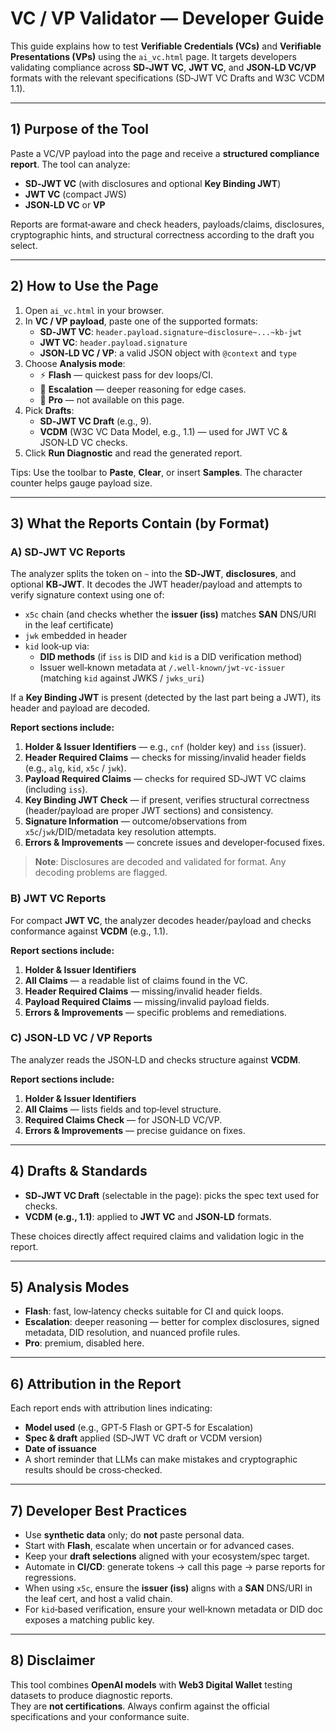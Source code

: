 # VC / VP Validator — Developer Guide

This guide explains how to test **Verifiable Credentials (VCs)** and **Verifiable Presentations (VPs)** using the `ai_vc.html` page. It targets developers validating compliance across **SD‑JWT VC**, **JWT VC**, and **JSON‑LD VC/VP** formats with the relevant specifications (SD‑JWT VC Drafts and W3C VCDM 1.1).

---

## 1) Purpose of the Tool

Paste a VC/VP payload into the page and receive a **structured compliance report**. The tool can analyze:

- **SD‑JWT VC** (with disclosures and optional **Key Binding JWT**)
- **JWT VC** (compact JWS)
- **JSON‑LD VC** or **VP**

Reports are format‑aware and check headers, payloads/claims, disclosures, cryptographic hints, and structural correctness according to the draft you select.

---

## 2) How to Use the Page

1. Open `ai_vc.html` in your browser.  
2. In **VC / VP payload**, paste one of the supported formats:  
   - **SD‑JWT VC**: `header.payload.signature~disclosure~...~kb-jwt`  
   - **JWT VC**: `header.payload.signature`  
   - **JSON‑LD VC / VP**: a valid JSON object with `@context` and `type`
3. Choose **Analysis mode**:  
   - ⚡ **Flash** — quickest pass for dev loops/CI.  
   - 🧠 **Escalation** — deeper reasoning for edge cases.  
   - 👑 **Pro** — not available on this page.
4. Pick **Drafts**:
   - **SD‑JWT VC Draft** (e.g., 9).  
   - **VCDM** (W3C VC Data Model, e.g., 1.1) — used for JWT VC & JSON‑LD VC checks.
5. Click **Run Diagnostic** and read the generated report.

Tips: Use the toolbar to **Paste**, **Clear**, or insert **Samples**. The character counter helps gauge payload size.

---

## 3) What the Reports Contain (by Format)

### A) SD‑JWT VC Reports

The analyzer splits the token on `~` into the **SD‑JWT**, **disclosures**, and optional **KB‑JWT**. It decodes the JWT header/payload and attempts to verify signature context using one of:

- `x5c` chain (and checks whether the **issuer (iss)** matches **SAN** DNS/URI in the leaf certificate)  
- `jwk` embedded in header  
- `kid` look‑up via:  
  - **DID methods** (if `iss` is DID and `kid` is a DID verification method)  
  - Issuer well‑known metadata at `/.well-known/jwt-vc-issuer` (matching `kid` against JWKS / `jwks_uri`)

If a **Key Binding JWT** is present (detected by the last part being a JWT), its header and payload are decoded.

**Report sections include:**

1. **Holder & Issuer Identifiers** — e.g., `cnf` (holder key) and `iss` (issuer).  
2. **Header Required Claims** — checks for missing/invalid header fields (e.g., `alg`, `kid`, `x5c` / `jwk`).  
3. **Payload Required Claims** — checks for required SD‑JWT VC claims (including `iss`).  
4. **Key Binding JWT Check** — if present, verifies structural correctness (header/payload are proper JWT sections) and consistency.  
5. **Signature Information** — outcome/observations from `x5c`/`jwk`/DID/metadata key resolution attempts.  
6. **Errors & Improvements** — concrete issues and developer‑focused fixes.

> **Note**: Disclosures are decoded and validated for format. Any decoding problems are flagged.

### B) JWT VC Reports

For compact **JWT VC**, the analyzer decodes header/payload and checks conformance against **VCDM** (e.g., 1.1).

**Report sections include:**

1. **Holder & Issuer Identifiers**  
2. **All Claims** — a readable list of claims found in the VC.  
3. **Header Required Claims** — missing/invalid header fields.  
4. **Payload Required Claims** — missing/invalid payload fields.  
5. **Errors & Improvements** — specific problems and remediations.

### C) JSON‑LD VC / VP Reports

The analyzer reads the JSON‑LD and checks structure against **VCDM**.

**Report sections include:**

1. **Holder & Issuer Identifiers**  
2. **All Claims** — lists fields and top‑level structure.  
3. **Required Claims Check** — for JSON‑LD VC/VP.  
4. **Errors & Improvements** — precise guidance on fixes.

---

## 4) Drafts & Standards

- **SD‑JWT VC Draft** (selectable in the page): picks the spec text used for checks.  
- **VCDM (e.g., 1.1)**: applied to **JWT VC** and **JSON‑LD** formats.  

These choices directly affect required claims and validation logic in the report.

---

## 5) Analysis Modes

- **Flash**: fast, low‑latency checks suitable for CI and quick loops.  
- **Escalation**: deeper reasoning — better for complex disclosures, signed metadata, DID resolution, and nuanced profile rules.  
- **Pro**: premium, disabled here.

---

## 6) Attribution in the Report

Each report ends with attribution lines indicating:

- **Model used** (e.g., GPT‑5 Flash or GPT‑5 for Escalation)  
- **Spec & draft** applied (SD‑JWT VC draft or VCDM version)  
- **Date of issuance**  
- A short reminder that LLMs can make mistakes and cryptographic results should be cross‑checked.

---

## 7) Developer Best Practices

- Use **synthetic data** only; do **not** paste personal data.  
- Start with **Flash**, escalate when uncertain or for advanced cases.  
- Keep your **draft selections** aligned with your ecosystem/spec target.  
- Automate in **CI/CD**: generate tokens → call this page → parse reports for regressions.  
- When using `x5c`, ensure the **issuer (iss)** aligns with a **SAN** DNS/URI in the leaf cert, and host a valid chain.  
- For `kid`‑based verification, ensure your well‑known metadata or DID doc exposes a matching public key.

---

## 8) Disclaimer

This tool combines **OpenAI models** with **Web3 Digital Wallet** testing datasets to produce diagnostic reports.  
They are **not certifications**. Always confirm against the official specifications and your conformance suite.

